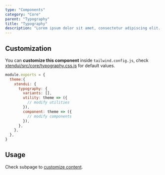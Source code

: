 ```yaml
---
type: "Components"
category: "Core"
parent: "Typography"
title: "Typography"
description: "Lorem ipsum dolor sit amet, consectetur adipiscing elit. Nunc tempus laoreet leo sit amet iaculis."
---
```


## Customization

You can **customize this component** inside `tailwind.config.js`, check [xtendui/src/core/typography.css.js](https://github.com/minimit/xtendui/blob/master/src/core/typography.css.js) for default values.

```jsx
module.exports = {
  theme:{
    xtendui: {
      typography: {
        variants: [],
        utility: theme => ({
          // modify utilities
        }),
        component: theme => ({
          // modify components
        }),
      },
    },
  },
}
```

## Usage

Check subpage to [customize content](/components/core/typography/content).
